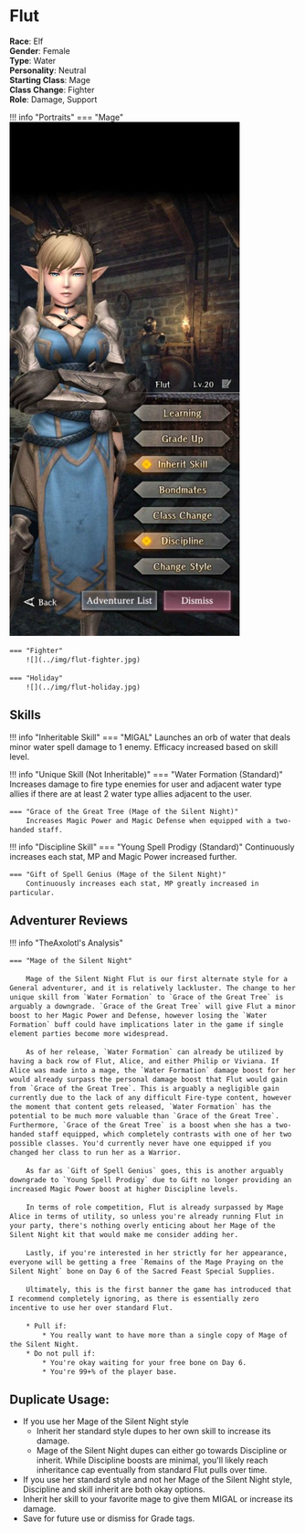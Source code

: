 # Flut

**Race**: Elf  
**Gender**: Female  
**Type**: Water  
**Personality**: Neutral  
**Starting Class**: Mage  
**Class Change**: Fighter  
**Role**: Damage, Support

!!! info "Portraits"
    === "Mage"
        ![](../img/flut-mage.jpg)

    === "Fighter"
        ![](../img/flut-fighter.jpg)

    === "Holiday"
        ![](../img/flut-holiday.jpg)

## Skills

!!! info "Inheritable Skill"
    === "MIGAL"
        Launches an orb of water that deals minor water spell damage to 1 enemy. Efficacy increased based on skill level.

!!! info "Unique Skill (Not Inheritable)"
    === "Water Formation (Standard)"
        Increases damage to fire type enemies for user and adjacent water type allies if there are at least 2 water type allies adjacent to the user.

    === "Grace of the Great Tree (Mage of the Silent Night)"
        Increases Magic Power and Magic Defense when equipped with a two-handed staff.

!!! info "Discipline Skill"
    === "Young Spell Prodigy (Standard)"
        Continuously increases each stat, MP and Magic Power increased further.

    === "Gift of Spell Genius (Mage of the Silent Night)"
        Continuously increases each stat, MP greatly increased in particular.

## Adventurer Reviews

!!! info "TheAxolotl's Analysis"

    === "Mage of the Silent Night"

        Mage of the Silent Night Flut is our first alternate style for a General adventurer, and it is relatively lackluster. The change to her unique skill from `Water Formation` to `Grace of the Great Tree` is arguably a downgrade. `Grace of the Great Tree` will give Flut a minor boost to her Magic Power and Defense, however losing the `Water Formation` buff could have implications later in the game if single element parties become more widespread.

        As of her release, `Water Formation` can already be utilized by having a back row of Flut, Alice, and either Philip or Viviana. If Alice was made into a mage, the `Water Formation` damage boost for her would already surpass the personal damage boost that Flut would gain from `Grace of the Great Tree`. This is arguably a negligible gain currently due to the lack of any difficult Fire-type content, however the moment that content gets released, `Water Formation` has the potential to be much more valuable than `Grace of the Great Tree`. Furthermore, `Grace of the Great Tree` is a boost when she has a two-handed staff equipped, which completely contrasts with one of her two possible classes. You'd currently never have one equipped if you changed her class to run her as a Warrior.

        As far as `Gift of Spell Genius` goes, this is another arguably downgrade to `Young Spell Prodigy` due to Gift no longer providing an increased Magic Power boost at higher Discipline levels.

        In terms of role competition, Flut is already surpassed by Mage Alice in terms of utility, so unless you're already running Flut in your party, there's nothing overly enticing about her Mage of the Silent Night kit that would make me consider adding her.

        Lastly, if you're interested in her strictly for her appearance, everyone will be getting a free `Remains of the Mage Praying on the Silent Night` bone on Day 6 of the Sacred Feast Special Supplies.

        Ultimately, this is the first banner the game has introduced that I recommend completely ignoring, as there is essentially zero incentive to use her over standard Flut.

        * Pull if:
            * You really want to have more than a single copy of Mage of the Silent Night.
        * Do not pull if:
            * You're okay waiting for your free bone on Day 6.
            * You're 99+% of the player base.

## Duplicate Usage:

* If you use her Mage of the Silent Night style
    * Inherit her standard style dupes to her own skill to increase its damage.
    * Mage of the Silent Night dupes can either go towards Discipline or inherit. While Discipline boosts are minimal, you'll likely reach inheritance cap eventually from standard Flut pulls over time.
* If you use her standard style and not her Mage of the Silent Night style, Discipline and skill inherit are both okay options.
* Inherit her skill to your favorite mage to give them MIGAL or increase its damage.
* Save for future use or dismiss for Grade tags.